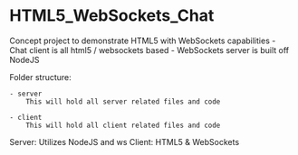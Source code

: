 HTML5_WebSockets_Chat
=====================

Concept project to demonstrate HTML5 with WebSockets capabilities - Chat client is all html5 / websockets based - WebSockets server is built off NodeJS


Folder structure:

	- server
		This will hold all server related files and code

	- client
		This will hold all client related files and code


Server: Utilizes NodeJS and ws 
Client: HTML5 & WebSockets
